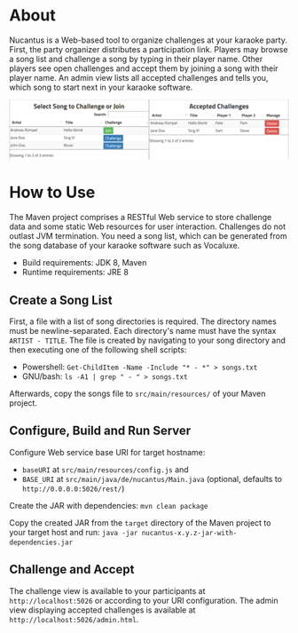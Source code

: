 # About
Nucantus is a Web-based tool to organize challenges at your karaoke party. First, the party organizer distributes a participation link. Players may browse a song list and challenge a song by typing in their player name. Other players see open challenges and accept them by joining a song with their player name. An admin view lists all accepted challenges and tells you, which song to start next in your karaoke software.

![Challenge and administration views of nucantus](src/site/nucantus-views-screenshot.png)

# How to Use
The Maven project comprises a RESTful Web service to store challenge data and some static Web resources for user interaction. Challenges do not outlast JVM termination. You need a song list, which can be generated from the song database of your karaoke software such as Vocaluxe.

* Build requirements: JDK 8, Maven
* Runtime requirements: JRE 8

## Create a Song List
First, a file with a list of song directories is required. The directory names must be newline-separated. Each directory's name must have the syntax `ARTIST - TITLE`. The file is created by navigating to your song directory and then executing one of the following shell scripts:

* Powershell: `Get-ChildItem -Name -Include "* - *" > songs.txt`
* GNU/bash: `ls -A1 | grep " - " > songs.txt`

Afterwards, copy the songs file to `src/main/resources/` of your Maven project.

## Configure, Build and Run Server
Configure Web service base URI for target hostname:

* `baseURI` at `src/main/resources/config.js` and
* `BASE_URI` at `src/main/java/de/nucantus/Main.java` (optional, defaults to `http://0.0.0.0:5026/rest/`)

Create the JAR with dependencies: `mvn clean package`

Copy the created JAR from the `target` directory of the Maven project to your target host and run: `java -jar nucantus-x.y.z-jar-with-dependencies.jar` 

## Challenge and Accept
The challenge view is available to your participants at `http://localhost:5026` or according to your URI configuration. The admin view displaying accepted challenges is available at `http://localhost:5026/admin.html`.